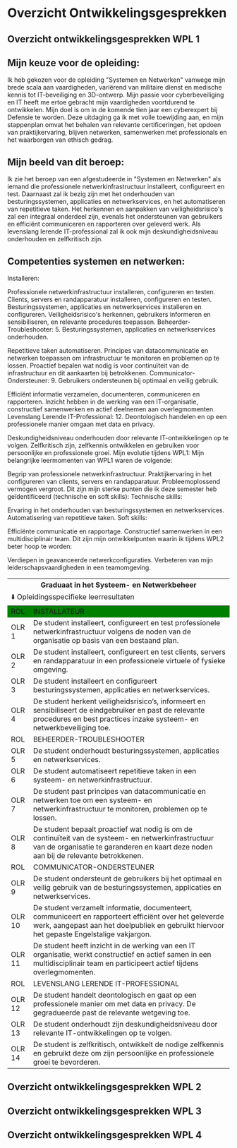 # Overzicht Ontwikkelingsgesprekken

## Overzicht ontwikkelingsgesprekken WPL 1

## Mijn keuze voor de opleiding:
Ik heb gekozen voor de opleiding "Systemen en Netwerken" vanwege mijn brede scala aan vaardigheden, variërend van militaire dienst en medische kennis tot IT-beveiliging en 3D-ontwerp. Mijn passie voor cyberbeveiliging en IT heeft me ertoe gebracht mijn vaardigheden voortdurend te ontwikkelen. Mijn doel is om in de komende tien jaar een cyberexpert bij Defensie te worden. Deze uitdaging ga ik met volle toewijding aan, en mijn stappenplan omvat het behalen van relevante certificeringen, het opdoen van praktijkervaring, blijven netwerken, samenwerken met professionals en het waarborgen van ethisch gedrag.

## Mijn beeld van dit beroep:
Ik zie het beroep van een afgestudeerde in "Systemen en Netwerken" als iemand die professionele netwerkinfrastructuur installeert, configureert en test. Daarnaast zal ik bezig zijn met het onderhouden van besturingssystemen, applicaties en netwerkservices, en het automatiseren van repetitieve taken. Het herkennen en aanpakken van veiligheidsrisico's zal een integraal onderdeel zijn, evenals het ondersteunen van gebruikers en efficiënt communiceren en rapporteren over geleverd werk. Als levenslang lerende IT-professional zal ik ook mijn deskundigheidsniveau onderhouden en zelfkritisch zijn.

## Competenties systemen en netwerken:
Installeren:

Professionele netwerkinfrastructuur installeren, configureren en testen.
Clients, servers en randapparatuur installeren, configureren en testen.
Besturingssystemen, applicaties en netwerkservices installeren en configureren.
Veiligheidsrisico's herkennen, gebruikers informeren en sensibiliseren, en relevante procedures toepassen.
Beheerder-Troubleshooter:
5. Besturingssystemen, applicaties en netwerkservices onderhouden.

Repetitieve taken automatiseren.
Principes van datacommunicatie en netwerken toepassen om infrastructuur te monitoren en problemen op te lossen.
Proactief bepalen wat nodig is voor continuïteit van de infrastructuur en dit aankaarten bij betrokkenen.
Communicator-Ondersteuner:
 9. Gebruikers ondersteunen bij optimaal en veilig gebruik.

Efficiënt informatie verzamelen, documenteren, communiceren en rapporteren.
Inzicht hebben in de werking van een IT-organisatie, constructief samenwerken en actief deelnemen aan overlegmomenten.
Levenslang Lerende IT-Professional:
 12. Deontologisch handelen en op een professionele manier omgaan met data en privacy.

Deskundigheidsniveau onderhouden door relevante IT-ontwikkelingen op te volgen.
Zelfkritisch zijn, zelfkennis ontwikkelen en gebruiken voor persoonlijke en professionele groei.
Mijn evolutie tijdens WPL1:
Mijn belangrijke leermomenten van WPL1 waren de volgende:

Begrip van professionele netwerkinfrastructuur.
Praktijkervaring in het configureren van clients, servers en randapparatuur.
Probleemoplossend vermogen vergroot.
Dit zijn mijn sterke punten die ik deze semester heb geïdentificeerd (technische en soft skills):
Technische skills:

Ervaring in het onderhouden van besturingssystemen en netwerkservices.
Automatisering van repetitieve taken.
Soft skills:

Efficiënte communicatie en rapportage.
Constructief samenwerken in een multidisciplinair team.
Dit zijn mijn ontwikkelpunten waarin ik tijdens WPL2 beter hoop te worden:

Verdiepen in geavanceerde netwerkconfiguraties.
Verbeteren van mijn leiderschapsvaardigheden in een teamomgeving.

<table>
    <thead>
        <tr>
            <th colspan=2> Graduaat in het Systeem- en Netwerkbeheer </th>
        </tr>
        <tr>
            <td colspan=2 align="left"> ⬇️  Opleidingsspecifieke leerresultaten </th>
        </tr>
    </thead>
    <tbody>
        <tr bgcolor="green">
            <td width=10% > ROL </td>
            <td> INSTALLATEUR </td>
        </tr>
        <tr>
            <td> OLR 1 </td>
            <td> De student installeert, configureert en test professionele netwerkinfrastructuur volgens de noden van de organisatie op basis van een bestaand plan. </td>
        </tr>
        <tr>
            <td> OLR 2 </td>
            <td> De student installeert, configureert en test clients, servers en randapparatuur in een professionele virtuele of fysieke omgeving. </td>
        </tr>
        <tr>
            <td> OLR 3 </td>
            <td> De student installeert en configureert besturingssystemen, applicaties en netwerkservices. </td>
        </tr>
        <tr>
            <td> OLR 4 </td>
            <td> De student herkent veiligheidsrisico’s, informeert en sensibiliseert de eindgebruiker en past de relevante procedures en best practices inzake systeem- en netwerkbeveiliging toe. </td>
        </tr>
        <tr>
            <td> ROL </td>
            <td> BEHEERDER-TROUBLESHOOTER </td>
        </tr>
        <tr>
            <td> OLR 5 </td>
            <td> De student onderhoudt besturingssystemen, applicaties en netwerkservices. </td>
        </tr>
        <tr>            
            <td> OLR 6 </td>
            <td> De student automatiseert repetitieve taken in een systeem- en netwerkinfrastructuur. </td>
        </tr>
        <tr> 
            <td> OLR 7 </td>
            <td> De student past principes van datacommunicatie en netwerken toe om een systeem- en netwerkinfrastructuur te monitoren, problemen op te lossen. </td>
        </tr>
        <tr> 
            <td> OLR 8 </td>
            <td> De student bepaalt proactief wat nodig is om de continuïteit van de systeem- en netwerkinfrastructuur van de organisatie te garanderen en kaart deze noden aan bij de relevante betrokkenen. </td>
        </tr>
        <tr> 
            <td> ROL </td>
            <td> COMMUNICATOR-ONDERSTEUNER </td>
        </tr>
        <tr> 
            <td> OLR 9 </td>
            <td> De student ondersteunt de gebruikers bij het optimaal en veilig gebruik van de besturingssystemen, applicaties en netwerkservices. </td>
        </tr>
        <tr> 
            <td> OLR 10 </td>
            <td> De student verzamelt informatie, documenteert, communiceert en rapporteert efficiënt over het geleverde werk, aangepast aan het doelpubliek en gebruikt hiervoor het gepaste Engelstalige vakjargon. </td>
        </tr>
        <tr> 
            <td> OLR 11 </td>
            <td> De student heeft inzicht in de werking van een IT organisatie, werkt constructief en actief samen in een multidisciplinair team en participeert actief tijdens overlegmomenten. </td>
        </tr>
        <tr> 
            <td> ROL </td>
            <td> LEVENSLANG LERENDE IT-PROFESSIONAL </td>
        </tr>
        <tr> 
            <td> OLR 12 </td>
            <td> De student handelt deontologisch en gaat op een professionele manier om met data en privacy. De gegradueerde past de relevante wetgeving toe. </td>
        </tr>
        <tr> 
            <td> OLR 13 </td>
            <td> De student onderhoudt zijn deskundigheidsniveau door relevante IT-ontwikkelingen op te volgen. </td>
        </tr>
        <tr> 
            <td> OLR 14 </td>
            <td> De student is zelfkritisch, ontwikkelt de nodige zelfkennis en gebruikt deze om zijn persoonlijke en professionele groei te bevorderen. </td>
        </tr>
    </tbody>
</table>


## Overzicht ontwikkelingsgesprekken WPL 2

## Overzicht ontwikkelingsgesprekken WPL 3

## Overzicht ontwikkelingsgesprekken WPL 4
